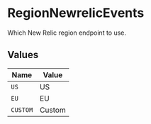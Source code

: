 # RegionNewrelicEvents

Which New Relic region endpoint to use.


## Values

| Name     | Value    |
| -------- | -------- |
| `US`     | US       |
| `EU`     | EU       |
| `CUSTOM` | Custom   |